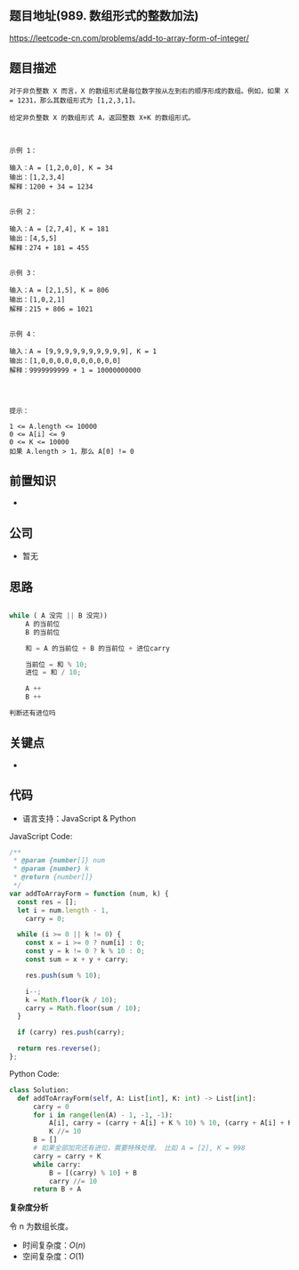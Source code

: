 ## 题目地址(989. 数组形式的整数加法)

https://leetcode-cn.com/problems/add-to-array-form-of-integer/

## 题目描述

```
对于非负整数 X 而言，X 的数组形式是每位数字按从左到右的顺序形成的数组。例如，如果 X = 1231，那么其数组形式为 [1,2,3,1]。

给定非负整数 X 的数组形式 A，返回整数 X+K 的数组形式。

 

示例 1：

输入：A = [1,2,0,0], K = 34
输出：[1,2,3,4]
解释：1200 + 34 = 1234


示例 2：

输入：A = [2,7,4], K = 181
输出：[4,5,5]
解释：274 + 181 = 455


示例 3：

输入：A = [2,1,5], K = 806
输出：[1,0,2,1]
解释：215 + 806 = 1021


示例 4：

输入：A = [9,9,9,9,9,9,9,9,9,9], K = 1
输出：[1,0,0,0,0,0,0,0,0,0,0]
解释：9999999999 + 1 = 10000000000


 

提示：

1 <= A.length <= 10000
0 <= A[i] <= 9
0 <= K <= 10000
如果 A.length > 1，那么 A[0] != 0
```

## 前置知识

-

## 公司

- 暂无

## 思路

```javascript

while ( A 没完 || B 没完))
	A 的当前位
	B 的当前位

	和 = A 的当前位 + B 的当前位 + 进位carry

	当前位 = 和 % 10;
	进位 = 和 / 10;

	A ++
	B ++

判断还有进位吗

```

## 关键点

-

## 代码

- 语言支持：JavaScript & Python

JavaScript Code:

```js
/**
 * @param {number[]} num
 * @param {number} k
 * @return {number[]}
 */
var addToArrayForm = function (num, k) {
  const res = [];
  let i = num.length - 1,
    carry = 0;

  while (i >= 0 || k != 0) {
    const x = i >= 0 ? num[i] : 0;
    const y = k != 0 ? k % 10 : 0;
    const sum = x + y + carry;

    res.push(sum % 10);

    i--;
    k = Math.floor(k / 10);
    carry = Math.floor(sum / 10);
  }

  if (carry) res.push(carry);

  return res.reverse();
};
```

Python Code:

```py
class Solution:
  def addToArrayForm(self, A: List[int], K: int) -> List[int]:
      carry = 0
      for i in range(len(A) - 1, -1, -1):
          A[i], carry = (carry + A[i] + K % 10) % 10, (carry + A[i] + K % 10) // 10
          K //= 10
      B = []
      # 如果全部加完还有进位，需要特殊处理。 比如 A = [2], K = 998
      carry = carry + K
      while carry:
          B = [(carry) % 10] + B
          carry //= 10
      return B + A

```

**复杂度分析**

令 n 为数组长度。

- 时间复杂度：$O(n)$
- 空间复杂度：$O(1)$
